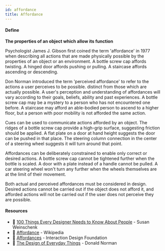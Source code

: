 ```yaml
---
id: affordance
title: Affordance
---
```


<!-- [![docs-source](https://img.shields.io/badge/SRC-UX%20Companion-blue)](https://play.google.com/store/apps/details?id=com.cyberduck.uxcompanion) -->

#### Define

**The properties of an object which allow its function**

Psychologist James J. Gibson first coined the term 'affordance' in 1977 when describing all actions that are made physically possible by the properties of an object or an environment. A bottle screw cap affords twisting. A hinged door affords pushing or pulling. A staircase affords ascending or descending.

Don Norman introduced the term 'perceived affordance' to refer to the actions a user perceives to be possible. distinct from those which are actually possible. A user's perception and understanding of affordances will vary according to their goals, beliefs, ability and past experiences. A bottle screw cap may be a mystery to a person who has not encountered one before. A staircase may afford an able-bodied person to ascend to a higher floor, but a person with poor mobility is not afforded the same action.

Cues can be used to communicate actions afforded by an object. The ridges of a bottle screw cap provide a high-grip surface, suggesting friction should be applied. A flat plate on a door at hand height suggests the door can be pushed in that place. The steering column connection in the center of a steering wheel suggests it will turn around that point.

Affordances can be deliberately constrained to enable only correct or desired actions. A bottle screw cap cannot be tightened further when the bottle is scaled. A door with a plate instead of a handle cannot be pulled. A car steering wheel won't turn any further when the wheels themselves are at the limit of their movement.

Both actual and perceived affordances must be considered in design. Desired actions cannot be carried out if the object does not afford it, and afforded actions will not be carried out if the user does not perceive they are possible.

#### Resources

* 📘 [100 Things Every Designer Needs to Know About People](https://www.amazon.co.uk/Things-Every-Designer-Needs-People/dp/0321767535) - Susan Weinschenk
* 📃 [Affordance](https://en.wikipedia.org/wiki/Affordance) - Wikipedia
* 📃 [Affordances](https://www.interaction-design.org/literature/book/the-glossary-of-human-computer-interaction/affordances) - Interaction Design Foundation
* 📘 [The Design of Everyday Things](https://www.amazon.com/Design-Everyday-Things-Donald-Norman/dp/0262640376) - Donald Norman